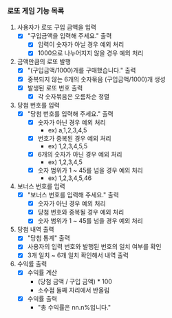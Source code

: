 ### 로또 게임 기능 목록
1. 사용자가 로또 구입 금액을 입력
   - [x] "구입금액을 입력해 주세요." 출력
     - [x] 입력이 숫자가 아닐 경우 예외 처리
     - [x] 1000으로 나누어지지 않을 경우 예외 처리
2. 금액만큼의 로또 발행
   - [x] "(구입금액/1000)개를 구매했습니다." 출력
   - [x] 중복되지 않는 6개의 숫자묶음 (구입금액/1000)개 생성
   - [x] 발생된 로또 번호 출력
     - [x] 각 숫자묶음은 오름차순 정렬
3. 당첨 번호를 입력
   - [x] "당첨 번호를 입력해 주세요." 출력
     - [x] 숫자가 아닌 경우 예외 처리
       - ex) a,1,2,3,4,5
     - [x] 번호가 중복된 경우 예외 처리
       - ex) 1,2,3,4,5,5
     - [x] 6개의 숫자가 아닌 경우 예외 처리
       - ex) 1,2,3,4,5
     - [x] 숫자 범위가 1 ~ 45를 넘을 경우 예외 처리
       - ex) 1,2,3,4,5,46
4. 보너스 번호를 입력
   - [x] "보너스 번호를 입력해 주세요." 출력
     - [x] 숫자가 아닌 경우 예외 처리
     - [x] 당첨 번호와 중복될 경우 예외 처리
     - [x] 숫자 범위가 1 ~ 45를 넘을 경우 예외 처리
5. 당첨 내역 출력
   - [x] "당첨 통계" 출력
   - [x] 사용자의 입력 번호와 발행된 번호의 일치 여부를 확인
   - [x] 3개 일치 ~ 6개 일치 확인해서 내역 출력
6. 수익률 출력
   - [x] 수익률 계산
     - (당첨 금액 / 구입 금액) * 100
     - 소수점 둘째 자리에서 반올림
   - [x] 수익률 출력
     - "총 수익률은 nn.n%입니다."